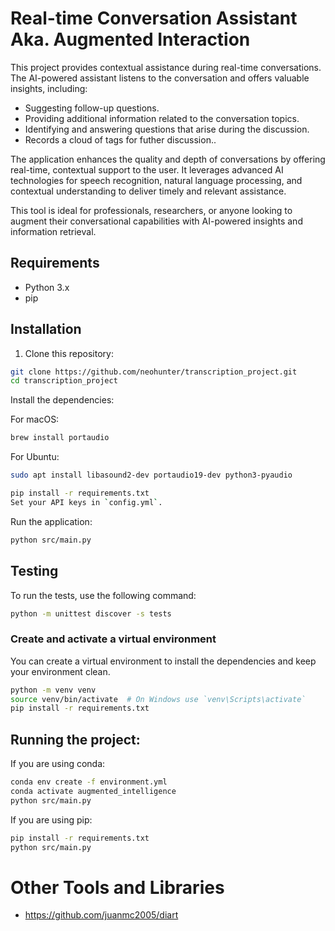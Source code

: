 # Real-time Conversation Assistant Aka. Augmented Interaction

This project provides contextual assistance during real-time conversations. The AI-powered assistant listens to the conversation and offers valuable insights, including:

- Suggesting follow-up questions.
- Providing additional information related to the conversation topics.
- Identifying and answering questions that arise during the discussion.
- Records a cloud of tags for futher discussion..

The application enhances the quality and depth of conversations by offering real-time, contextual support to the user. It leverages advanced AI technologies for speech recognition, natural language processing, and contextual understanding to deliver timely and relevant assistance.

This tool is ideal for professionals, researchers, or anyone looking to augment their conversational capabilities with AI-powered insights and information retrieval.

## Requirements

- Python 3.x
- pip

## Installation

1. Clone this repository:
```bash
git clone https://github.com/neohunter/transcription_project.git
cd transcription_project
```

Install the dependencies:

For macOS:
```bash
brew install portaudio
```

For Ubuntu:
```bash
sudo apt install libasound2-dev portaudio19-dev python3-pyaudio
```

```bash
pip install -r requirements.txt
Set your API keys in `config.yml`.
```

Run the application:
```bash
python src/main.py
```

## Testing

To run the tests, use the following command:

```bash
python -m unittest discover -s tests
```

### Create and activate a virtual environment

You can create a virtual environment to install the dependencies and keep your environment clean.

```bash
python -m venv venv
source venv/bin/activate  # On Windows use `venv\Scripts\activate`
pip install -r requirements.txt
```

## Running the project:

If you are using conda:

```bash
conda env create -f environment.yml
conda activate augmented_intelligence
python src/main.py
```

If you are using pip:

```bash
pip install -r requirements.txt
python src/main.py
```

# Other Tools and Libraries

* https://github.com/juanmc2005/diart
